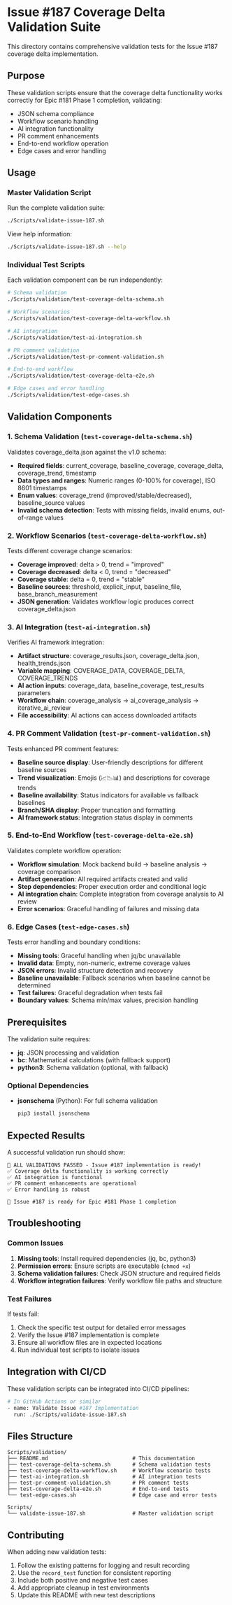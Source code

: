 # Issue #187 Coverage Delta Validation Suite

This directory contains comprehensive validation tests for the Issue #187 coverage delta implementation.

## Purpose

These validation scripts ensure that the coverage delta functionality works correctly for Epic #181 Phase 1 completion, validating:

- JSON schema compliance
- Workflow scenario handling
- AI integration functionality
- PR comment enhancements
- End-to-end workflow operation
- Edge cases and error handling

## Usage

### Master Validation Script

Run the complete validation suite:

```bash
./Scripts/validate-issue-187.sh
```

View help information:

```bash
./Scripts/validate-issue-187.sh --help
```

### Individual Test Scripts

Each validation component can be run independently:

```bash
# Schema validation
./Scripts/validation/test-coverage-delta-schema.sh

# Workflow scenarios
./Scripts/validation/test-coverage-delta-workflow.sh

# AI integration
./Scripts/validation/test-ai-integration.sh

# PR comment validation
./Scripts/validation/test-pr-comment-validation.sh

# End-to-end workflow
./Scripts/validation/test-coverage-delta-e2e.sh

# Edge cases and error handling
./Scripts/validation/test-edge-cases.sh
```

## Validation Components

### 1. Schema Validation (`test-coverage-delta-schema.sh`)

Validates coverage_delta.json against the v1.0 schema:

- **Required fields**: current_coverage, baseline_coverage, coverage_delta, coverage_trend, timestamp
- **Data types and ranges**: Numeric ranges (0-100% for coverage), ISO 8601 timestamps
- **Enum values**: coverage_trend (improved/stable/decreased), baseline_source values
- **Invalid schema detection**: Tests with missing fields, invalid enums, out-of-range values

### 2. Workflow Scenarios (`test-coverage-delta-workflow.sh`)

Tests different coverage change scenarios:

- **Coverage improved**: delta > 0, trend = "improved"
- **Coverage decreased**: delta < 0, trend = "decreased"
- **Coverage stable**: delta = 0, trend = "stable"
- **Baseline sources**: threshold, explicit_input, baseline_file, base_branch_measurement
- **JSON generation**: Validates workflow logic produces correct coverage_delta.json

### 3. AI Integration (`test-ai-integration.sh`)

Verifies AI framework integration:

- **Artifact structure**: coverage_results.json, coverage_delta.json, health_trends.json
- **Variable mapping**: COVERAGE_DATA, COVERAGE_DELTA, COVERAGE_TRENDS
- **AI action inputs**: coverage_data, baseline_coverage, test_results parameters
- **Workflow chain**: coverage_analysis → ai_coverage_analysis → iterative_ai_review
- **File accessibility**: AI actions can access downloaded artifacts

### 4. PR Comment Validation (`test-pr-comment-validation.sh`)

Tests enhanced PR comment features:

- **Baseline source display**: User-friendly descriptions for different baseline sources
- **Trend visualization**: Emojis (📈📉📊) and descriptions for coverage trends
- **Baseline availability**: Status indicators for available vs fallback baselines
- **Branch/SHA display**: Proper truncation and formatting
- **AI framework status**: Integration status display in comments

### 5. End-to-End Workflow (`test-coverage-delta-e2e.sh`)

Validates complete workflow operation:

- **Workflow simulation**: Mock backend build → baseline analysis → coverage comparison
- **Artifact generation**: All required artifacts created and valid
- **Step dependencies**: Proper execution order and conditional logic
- **AI integration chain**: Complete integration from coverage analysis to AI review
- **Error scenarios**: Graceful handling of failures and missing data

### 6. Edge Cases (`test-edge-cases.sh`)

Tests error handling and boundary conditions:

- **Missing tools**: Graceful handling when jq/bc unavailable
- **Invalid data**: Empty, non-numeric, extreme coverage values
- **JSON errors**: Invalid structure detection and recovery
- **Baseline unavailable**: Fallback scenarios when baseline cannot be determined
- **Test failures**: Graceful degradation when tests fail
- **Boundary values**: Schema min/max values, precision handling

## Prerequisites

The validation suite requires:

- **jq**: JSON processing and validation
- **bc**: Mathematical calculations (with fallback support)
- **python3**: Schema validation (optional, with fallback)

### Optional Dependencies

- **jsonschema** (Python): For full schema validation
  ```bash
  pip3 install jsonschema
  ```

## Expected Results

A successful validation run should show:

```
🎉 ALL VALIDATIONS PASSED - Issue #187 implementation is ready!
✅ Coverage delta functionality is working correctly
✅ AI integration is functional
✅ PR comment enhancements are operational
✅ Error handling is robust

🚀 Issue #187 is ready for Epic #181 Phase 1 completion
```

## Troubleshooting

### Common Issues

1. **Missing tools**: Install required dependencies (jq, bc, python3)
2. **Permission errors**: Ensure scripts are executable (`chmod +x`)
3. **Schema validation failures**: Check JSON structure and required fields
4. **Workflow integration failures**: Verify workflow file paths and structure

### Test Failures

If tests fail:

1. Check the specific test output for detailed error messages
2. Verify the Issue #187 implementation is complete
3. Ensure all workflow files are in expected locations
4. Run individual test scripts to isolate issues

## Integration with CI/CD

These validation scripts can be integrated into CI/CD pipelines:

```bash
# In GitHub Actions or similar
- name: Validate Issue #187 Implementation
  run: ./Scripts/validate-issue-187.sh
```

## Files Structure

```
Scripts/validation/
├── README.md                           # This documentation
├── test-coverage-delta-schema.sh       # Schema validation tests
├── test-coverage-delta-workflow.sh     # Workflow scenario tests
├── test-ai-integration.sh              # AI integration tests
├── test-pr-comment-validation.sh       # PR comment tests
├── test-coverage-delta-e2e.sh          # End-to-end tests
└── test-edge-cases.sh                  # Edge case and error tests

Scripts/
└── validate-issue-187.sh               # Master validation script
```

## Contributing

When adding new validation tests:

1. Follow the existing patterns for logging and result recording
2. Use the `record_test` function for consistent reporting
3. Include both positive and negative test cases
4. Add appropriate cleanup in test environments
5. Update this README with new test descriptions